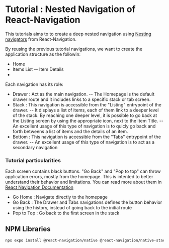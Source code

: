 # Tutorial : Nested Navigation of React-Navigation

This tutorials aims to to create a deep nested navigation using [Nesting navigators](https://reactnavigation.org/docs/nesting-navigators) from React-Navigation.

By reusing the previous tutorial navigations, we want to create the application structure as the followin:
- Home
- Items List
-- Item Details
- 

Each navigation has its role:
- Drawer : Act as the main navigation. 
-- The Homepage is the default drawer route and it includes links to a specific stack or tab screen.
- Stack : This navigation is accessible from the "Listing" entrypoint of the drawer. 
-- It displays a list of items, each of them link to a deeper level of the stack. By reaching one deeper level, it is possible to go back at the Listing screen by using the appropriate icon, next to the Item Title.
-- An excellent usage of this type of navigation is to quicly go back and forth betweens a list of items and the details of an item.
- Bottom : This navigation is accessible from the "Tabs" entrypoint of the drawer.
-- An excellent usage of this type of navigation is to act as a secondary navigation

### Tutorial particularities

Each screen contains black buttons. "Go Back" and "Pop to top" can throw application errors, mostly from the homepage. This is intented to better understand their behavior and limitations. You can read more about them in [React Navigation Documentation](https://reactnavigation.org/docs/navigating)
- Go Home : Navigate directly to the homepage
- Go Back : The Drawer and Tabs navigations defines the button behavior using the history, instead of going back to the initial route
- Pop to Top : Go back to the first screen in the stack

## NPM Libraries

```bash
npx expo install @react-navigation/native @react-navigation/native-stack @react-navigation/bottom-tabs @react-navigation/drawer
```